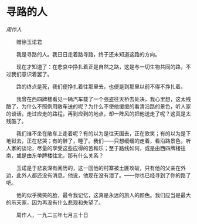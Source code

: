 # 寻路的人

*周作人*

　　赠徐玉诺君

　　我是寻路的人。我日日走着路寻路，终于还未知道这路的方向。

　　现在才知道了：在悲哀中挣扎着正是自然之路，这是与一切生物共同的路，不过我们意识着罢了。

　　路的终点是死，我们便挣扎着往那里去，也便是到那里以前不得不挣扎着。

　　我曾在西四牌楼看见一辆汽车载了一个强盗往天桥去处决，我心里想，这太残酷了，为什么不照例用敞车送的呢？为什么不使他缓缓的看清沿路的景色，听人家的谈话，走过应走的路程，再到应到的地点，却一阵风的把他送走了呢？这真是太残酷了。

　　我们谁不坐在敞车上走着呢？有的以为是往天国去，正在歌笑；有的以为是下地狱去，正在悲哭；有的醉了，睡了。我们——只想缓缓的走着，看沿路景色，听人家的谈论，尽量的享受这些应得的苦和乐；至于路线如何，或是由西四牌楼往南，或是由东单牌楼往北，那有什么关系？

　　玉诺是于悲哀深有阅历的，这一回他的村寨被土匪攻破，只有他的父亲在外边，此外人都还没有消息。他说，他现在没有泪了。——你也已经寻到了你的路了吧。

　　他的似乎微笑的脸，最令我记忆，这真是永远的旅人的颜色。我们应当是最大的乐天家，因为再没有什么悲观和失望了。

　　周作人，一九二三年七月三十日